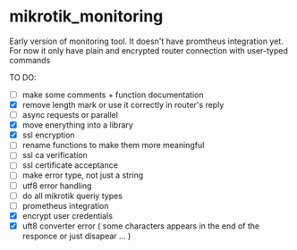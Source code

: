 # mikrotik_monitoring
Early version of monitoring tool. It doesn't have promtheus integration yet. For now it only have plain and encrypted router connection with user-typed commands

TO DO:

- [ ] make some comments + function documentation
- [x] remove length mark or use it correctly in router's reply
- [ ] async requests or parallel
- [x] move enerything into a library
- [x] ssl encryption
- [ ] rename functions to make them more meaningful
- [ ] ssl ca verification 
- [ ] ssl certificate acceptance
- [ ] make error type, not just a string
- [ ] utf8 error handling
- [ ] do all mikrotik queriy types
- [ ] prometheus integration
- [x] encrypt user credentials
- [x] uft8 converter error ( some characters appears in the end of the responce or just disapear ... )
